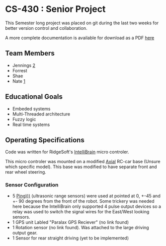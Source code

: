 # CS-430 : Senior Project

This Semester long project was placed on git during the last two weeks for better version control and collaboration.

A more complete documentation is available for download as a PDF [here](http://www.townsendjennings.com/portfolio/roboDocumentation.pdf)
## Team Members
* Jennings [2]
* Forrest
* Shae
* Nate [1]

## Educational Goals
* Embeded systems
* Multi-Threaded architecture
* Fuzzy logic
* Real time systems

## Operating Specifications
Code was written for RidgeSoft's [IntelliBrain](http://www.ridgesoft.com/intellibrain/intellibrain.htm) micro controler.

This micro controler was mounted on a modified [Axial](http://www.axialracing.com/) RC-car base (Unsure which specific model). This base was modified to have separate front and rear wheel steering. 

### Sensor Configuration
* 5 [Ping)))](http://www.parallax.com/tabid/768/ProductID/92/Default.aspx) (ultrasonic range sensors) were used at pointed at 0, +-45 and +- 90 degrees from the front of the robot. Some trickery was needed here because the IntelliBrain only supported 4 pulse output devices so a relay was used to switch the signal wires for the East/West looking sensors.
* 1 GPS unit Labled "Paralax GPS Reciever" (no link found)
* 1 Rotation sensor (no link found). Was attached to the large driving output gear.
* 1 Sensor for rear straight driving (yet to be implemented)


[1]: http://nathanjkwoods.com "Nathan's Personal Website"
[2]: http://www.townsendjennings.com "Jennings' Personal Website"
